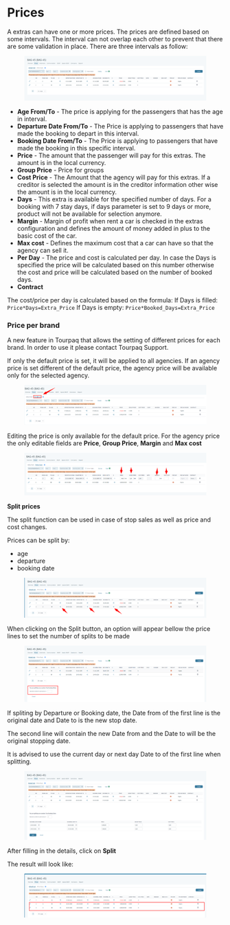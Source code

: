 # Prices

A extras can have one or more prices. The prices are defined based on some intervals. The interval can not overlap each other to prevent that there are some validation in place. There are three intervals as follow:

<figure><img src="../../.gitbook/assets/image (1) (1) (1) (1) (1) (1) (1) (1) (1) (1) (1) (1) (1) (1) (1) (1) (1) (1).png" alt=""><figcaption></figcaption></figure>

* **Age From/To** - The price is applying for the passengers that has the age in interval.
* **Departure Date From/To** - The Price is applying to passengers that have made the booking to depart in this interval.
* **Booking Date From/To** - The Price is applying to passengers that have made the booking in this specific interval.
* **Price** - The amount that the passenger will pay for this extras. The amount is in the local currency.
* **Group Price** - Price for groups
* **Cost Price** - The Amount that the agency will pay for this extras. If a creditor is selected the amount is in the creditor information other wise the amount is in the local currency.
* **Days** - This extra is available for the specified number of days. For a booking with 7 stay days, if days parameter is set to 9 days or more, product will not be available for selection anymore.
* **Margin** - Margin of profit when rent a car is checked in the extras configuration and defines the amount of money added in plus to the basic cost of the car.
* **Max cost** - Defines the maximum cost that a car can have so that the agency can sell it.
* **Per Day** - The price and cost is calculated per day. In case the Days is specified the price will be calculated based on this number otherwise the cost and price will be calculated based on the number of booked days.
* **Contract**

The cost/price per day is calculated based on the formula: If Days is filled: `Price*Days=Extra_Price` If Days is empty: `Price*Booked_Days=Extra_Price`

### Price per brand <a href="#price-per-brand" id="price-per-brand"></a>

A new feature in Tourpaq that allows the setting of different prices for each brand. In order to use it please contact Tourpaq Support.

If only the default price is set, it will be applied to all agencies. If an agency price is set different of the default price, the agency price will be available only for the selected agency.

<figure><img src="../../.gitbook/assets/image (2) (1) (1) (1) (2).png" alt=""><figcaption></figcaption></figure>

Editing the price is only available for the default price. For the agency price the only editable fields are **Price**, **Group Price**, **Margin** and **Max cost**

<figure><img src="../../.gitbook/assets/image (4) (1) (1) (1) (1) (1) (1) (1) (1) (1) (1).png" alt=""><figcaption></figcaption></figure>

**Split prices**

The split function can be used in case of stop sales as well as price and cost changes.

Prices can be split by:

* age
* departure
* booking date

<figure><img src="../../.gitbook/assets/image (17) (1) (1).png" alt=""><figcaption></figcaption></figure>

When clicking on the Split button, an option will appear bellow the price lines to set the number of splits to be made

<figure><img src="../../.gitbook/assets/image (18) (1).png" alt=""><figcaption></figcaption></figure>

If spliting by Departure or Booking date, the Date from of the first line is the original date and Date to is the new stop date.

The second line will contain the new Date from and the Date to will be the original stopping date.

It is advised to use the current day or next day Date to of the first line when splitting.

<figure><img src="../../.gitbook/assets/image (19) (1).png" alt=""><figcaption></figcaption></figure>

After filling in the details, click on **Split**

The result will look like:

<figure><img src="../../.gitbook/assets/image (20) (1).png" alt=""><figcaption></figcaption></figure>
